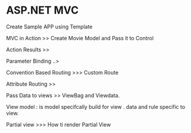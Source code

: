 # ASP.NET MVC

Create Sample APP using Template 

MVC in Action >>  Create Movie Model and Pass it to Control 

Action Results >>

Parameter Binding ..>

Convention Based Routing >>> Custom Route

Attribute Routing >>
 
Pass Data to views >> ViewBag and Viewdata.

View model : is model specifcally build for view . data and rule specific to view.

Partial view >>> How ti render Partial View